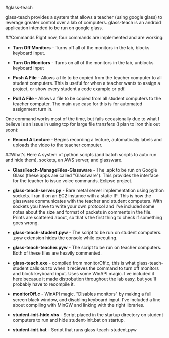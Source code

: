 #glass-teach

glass-teach provides a system that allows a teacher (using google glass) to leverage greater control over a lab of computers. glass-teach is an android application intended to be run on google glass.

##Commands
Right now, four commands are implemented and are working:

  * **Turn Off Monitors** - Turns off all of the monitors in the lab, blocks keyboard input.
  
  * **Turn On Monitors** - Turns on all of the monitors in the lab, unblocks keyboard input
    
  * **Push A File** - Allows a file to be copied from the teacher computer to all student computers. This is 
                      useful for when a teacher wants to assign a project, or show every student a code example or pdf.
    
  * **Pull A File** - Allows a file to be copied from all student computers to the teacher computer. The main use case for
                      this is for automated assignment turn in.
    
    
One command works most of the time, but fails occasionally due to what I believe is an issue in using tcp for large file
transfers (I plan to iron this out soon):

  * **Record A Lecture** - Begins recording a lecture, automatically labels and uploads the video to the teacher computer.

##What's Here
A system of python scripts (and batch scripts to auto run and hide them), sockets, an AWS server, and glassware.
  * **GlassTeach-ManageFiles-Glassware** - The .apk to be run on Google Glass (these apps are called "Glassware"). This provides the interface for the teacher to issue voice commands. Eclipse project.

  * **glass-teach-server.py** - Bare metal server implementation using python sockets. I ran it on an EC2 instance with a static IP. This is how the glassware communicates with the teacher and student computers. With sockets you have to write your own protocol and I've included some notes about the size and format of packets in comments in the file. Prints are scattered about, so that's the first thing to check if something goes wrong.

  * **glass-teach-student.pyw** - The script to be run on student computers. .pyw extension hides the console while executing.

  * **glass-teach-teacher.pyw** - The script to be run on teacher computers. Both of these files are heavily commented.

  * **glass-teach.exe** - compiled from monitorOff.c, this is what glass-teach-student calls out to when it recieves the command to turn off monitors and block keyboard input. Uses some WinAPI magic. I've included it here becasue it made distrobution throughout the lab easy, but you'll probably have to recompile it.

  * **monitorOff.c** - WinAPI magic. "Disables monitors" by making a full screen black window, and disabling keyboard input. I've included a line about compiling with MinGW and linking with the right libraries.
  
  * **student-init-hide.vbs** - Script placed in the startup directory on student computers to run and hide student-init.bat on startup.
  
  * **student-init.bat** - Script that runs glass-teach-student.pyw 
